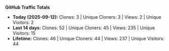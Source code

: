 
**GitHub Traffic Totals**

- **Today (2025-09-12):** Clones: 3 | Unique Cloners: 3 | Views: 2 | Unique Visitors: 2
- **Last 14 days:** Clones: 52 | Unique Cloners: 45 | Views: 235 | Unique Visitors: 15
- **Lifetime:** Clones: 46 | Unique Cloners: 44 | Views: 237 | Unique Visitors: 44
